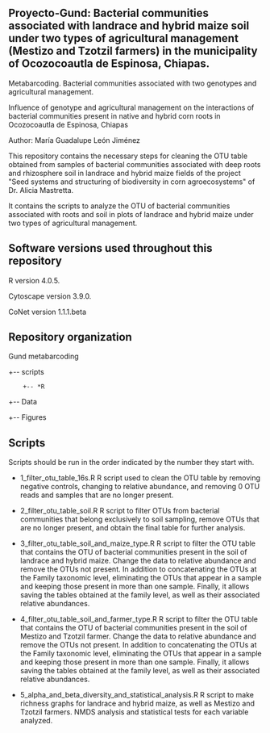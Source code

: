 ## Proyecto-Gund: Bacterial communities associated with landrace and hybrid maize soil under two types of agricultural management (Mestizo and Tzotzil farmers) in the municipality of Ocozocoautla de Espinosa, Chiapas.

Metabarcoding. Bacterial communities associated with two genotypes and agricultural management.

Influence of genotype and agricultural management on the interactions of bacterial communities present in native and hybrid corn roots in Ocozocoautla de Espinosa, Chiapas


Author: María Guadalupe León Jiménez

This repository contains the necessary steps for cleaning the OTU table obtained from samples of bacterial communities associated with deep roots and rhizosphere soil in landrace and hybrid maize fields of the project "Seed systems and structuring of biodiversity in corn agroecosystems" of Dr. Alicia Mastretta.

It contains the scripts to analyze the OTU of bacterial communities associated with roots and soil in plots of landrace and hybrid maize under two types of agricultural management.

## Software versions used throughout this repository

R version 4.0.5.

Cytoscape version 3.9.0.

CoNet version 1.1.1.beta

## Repository organization

Gund metabarcoding

+-- scripts

        +-- *R
  
+-- Data


+-- Figures


## Scripts

Scripts should be run in the order indicated by the number they start with.

* 1_filter_otu_table_16s.R R script used to clean the OTU table by removing negative controls, changing to relative abundance, and removing 0 OTU reads and samples that are no longer present.

* 2_filter_otu_table_soil.R R script to filter OTUs from bacterial communities that belong exclusively to soil sampling, remove OTUs that are no longer present, and obtain the final table for further analysis.

* 3_filter_otu_table_soil_and_maize_type.R R script to filter the OTU table that contains the OTU of bacterial communities present in the soil of landrace and hybrid maize. Change the data to relative abundance and remove the OTUs not present. In addition to concatenating the OTUs at the Family taxonomic level, eliminating the OTUs that appear in a sample and keeping those present in more than one sample. Finally, it allows saving the tables obtained at the family level, as well as their associated relative abundances.

* 4_filter_otu_table_soil_and_farmer_type.R R script to filter the OTU table that contains the OTU of bacterial communities present in the soil of Mestizo and Tzotzil farmer. Change the data to relative abundance and remove the OTUs not present. In addition to concatenating the OTUs at the Family taxonomic level, eliminating the OTUs that appear in a sample and keeping those present in more than one sample. Finally, it allows saving the tables obtained at the family level, as well as their associated relative abundances.

* 5_alpha_and_beta_diversity_and_statistical_analysis.R R script to make richness graphs for landrace and hybrid maize, as well as Mestizo and Tzotzil farmers. NMDS analysis and statistical tests for each variable analyzed.
